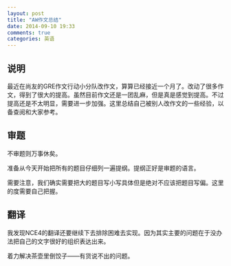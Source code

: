 ```yaml
---
layout: post
title: "AW作文总结"
date: 2014-09-10 19:33
comments: true
categories: 英语
---
```


## 说明

最近在尚友的GRE作文行动小分队改作文，算算已经接近一个月了。改动了很多作文，得到了很大的提高。虽然目前作文还是一团乱麻，但是真是感觉到提高。不过提高还是不太明显，需要进一步加强。这里总结自己被别人改作文的一些经验，以备查阅和大家参考。

<!--more-->

## 审题

不审题则万事休矣。

准备从今天开始把所有的题目仔细列一遍提纲。提纲正好是审题的语言。

需要注意，我们确实需要把大的题目写小写具体但是绝对不应该把题目写偏。这里的度需要自己把握。

## 翻译

我发现NCE4的翻译还要继续下去排除困难去实现。因为其实主要的问题在于没办法把自己的文字很好的组织表达出来。

着力解决茶壶里倒饺子——有货说不出的问题。
